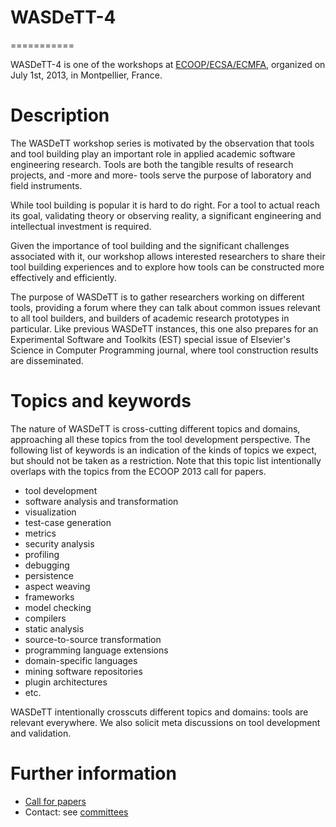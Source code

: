 # WASDeTT-4
===========

WASDeTT-4 is one of the workshops at [ECOOP/ECSA/ECMFA](http://www.lirmm.fr/ec-montpellier-2013/), organized on July 1st, 2013, in Montpellier, France.

# Description

 The WASDeTT workshop series is motivated by the observation that
  tools and tool building play an important role in applied academic
  software engineering research. Tools are both the tangible results of research
  projects, and -more and more- tools serve the purpose of laboratory and field instruments.

  While tool building is popular it is hard to do right. For a tool to actual reach its goal, validating theory or observing reality, a significant engineering and intellectual investment is required.

  Given the importance of tool building and the
  significant challenges associated with it, our workshop allows interested
  researchers to share their tool building experiences and to explore
  how tools can be constructed more effectively and efficiently.

The purpose of WASDeTT is to gather researchers working on different tools, providing a forum where
they can talk about common issues relevant to all tool builders, and builders of
  academic research prototypes in particular. Like previous WASDeTT instances, this one also prepares for an Experimental Software and Toolkits (EST) special issue of Elsevier's Science in Computer Programming journal, where tool construction results are disseminated.

# Topics and keywords

The nature of WASDeTT is cross-cutting different topics and domains, approaching all these topics from the tool development perspective. The following list of keywords is an indication of the kinds of topics we expect, but should not be taken as a restriction. Note that this topic list intentionally overlaps with the topics from the ECOOP 2013 call for papers.

 - tool development
 - software analysis and transformation
 - visualization
 - test-case generation
 - metrics
 - security analysis
 - profiling
 - debugging
 - persistence
 - aspect weaving
 - frameworks
 - model checking
 - compilers
 - static analysis
 - source-to-source transformation
 - programming language extensions
 - domain-specific languages
 - mining software repositories
 - plugin architectures
 - etc.

WASDeTT intentionally crosscuts different topics and domains: tools are relevant everywhere. We also solicit meta discussions on tool development and validation.

# Further information

- [Call for papers](cfp.html)
- Contact: see [committees](committee.html)
